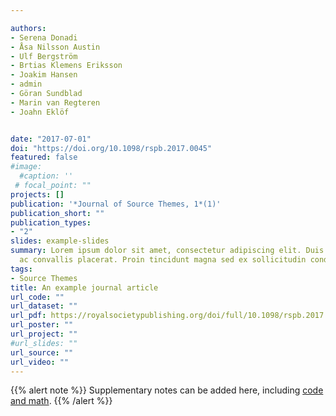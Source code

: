 ```yaml
---

authors:
- Serena Donadi 
- Åsa Nilsson Austin
- Ulf Bergström
- Brtias Klemens Eriksson
- Joakim Hansen
- admin
- Göran Sundblad
- Marin van Regteren
- Joahn Eklöf


date: "2017-07-01"
doi: "https://doi.org/10.1098/rspb.2017.0045"
featured: false
#image:
  #caption: ''
 # focal_point: ""
projects: []
publication: '*Journal of Source Themes, 1*(1)'
publication_short: ""
publication_types:
- "2"
slides: example-slides
summary: Lorem ipsum dolor sit amet, consectetur adipiscing elit. Duis posuere tellus
  ac convallis placerat. Proin tincidunt magna sed ex sollicitudin condimentum.
tags:
- Source Themes
title: An example journal article
url_code: ""
url_dataset: ""
url_pdf: https://royalsocietypublishing.org/doi/full/10.1098/rspb.2017.0045
url_poster: ""
url_project: ""
#url_slides: ""
url_source: ""
url_video: ""
---
```


{{% alert note %}}
Supplementary notes can be added here, including [code and math](https://sourcethemes.com/academic/docs/writing-markdown-latex/).
{{% /alert %}}
